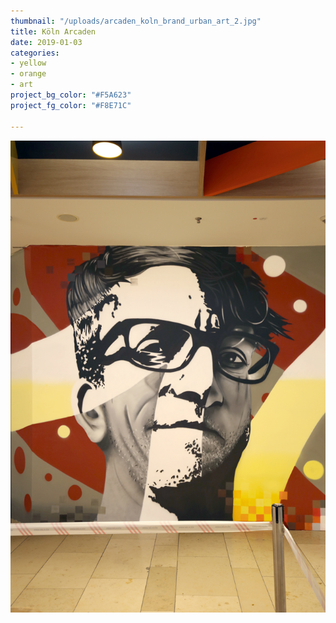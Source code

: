 ```yaml
---
thumbnail: "/uploads/arcaden_koln_brand_urban_art_2.jpg"
title: Köln Arcaden
date: 2019-01-03
categories:
- yellow
- orange
- art
project_bg_color: "#F5A623"
project_fg_color: "#F8E71C"

---
```

![](/uploads/arcaden_koln_brand_urban_art_moe.jpg)